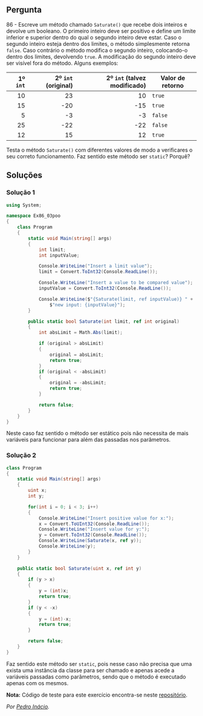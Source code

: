 ## Pergunta

86 - Escreve um método chamado `Saturate()` que recebe dois inteiros e devolve
um booleano. O primeiro inteiro deve ser positivo e define um limite inferior e
superior dentro do qual o segundo inteiro deve estar. Caso o segundo inteiro
esteja dentro dos limites, o método simplesmente retorna `false`. Caso
contrário o método modifica o segundo inteiro, colocando-o dentro dos limites,
devolvendo `true`. A modificação do segundo inteiro deve ser visível fora do
método. Alguns exemplos:

|1º `int`|2º `int` (original)|2º `int` (talvez modificado)|Valor de retorno|
|-------:|------------------:|---------------------------:|----------------|
|10|23|10|`true`|
|15|-20|-15|`true`|
|5|-3|-3|`false`|
|25|-22|-22|`false`|
|12|15|12|`true`|

Testa o método `Saturate()` com diferentes valores de modo a verificares o seu
correto funcionamento. Faz sentido este método ser `static`? Porquê?

## Soluções

### Solução 1

```csharp
using System;

namespace Ex86_03poo
{
    class Program
    {
        static void Main(string[] args)
        {
            int limit;
            int inputValue;

            Console.WriteLine("Insert a limit value");
            limit = Convert.ToInt32(Console.ReadLine());

            Console.WriteLine("Insert a value to be compared value");
            inputValue = Convert.ToInt32(Console.ReadLine());

            Console.WriteLine($"{Saturate(limit, ref inputValue)} " +
                $"new input: {inputValue}");
        }

        public static bool Saturate(int limit, ref int original)
        {
            int absLimit = Math.Abs(limit);

            if (original > absLimit)
            {
                original = absLimit;
                return true;
            }
            if (original < -absLimit)
            {
                original = -absLimit;
                return true;
            }

            return false;
        }
    }
}
```

Neste caso faz sentido o método ser estático pois não necessita de mais variáveis
para funcionar para além das passadas nos parâmetros.

### Solução 2

```cs
class Program
{
    static void Main(string[] args)
    {
        uint x;
        int y;

        for(int i = 0; i < 3; i++)
        {
            Console.WriteLine("Insert positive value for x:");
            x = Convert.ToUInt32(Console.ReadLine());
            Console.WriteLine("Insert value for y:");
            y = Convert.ToInt32(Console.ReadLine());
            Console.WriteLine(Saturate(x, ref y));
            Console.WriteLine(y);
        }
    }

    public static bool Saturate(uint x, ref int y)
    {
        if (y > x)
        {
            y = (int)x;
            return true;
        }
        if (y < -x)
        {
            y = (int)-x;
            return true;
        }

        return false;
    }
}
```

Faz sentido este método ser `static`, pois nesse caso não precisa que uma
exista uma instância da classe para ser chamado e apenas acede a variáveis
passadas como parâmetros, sendo que o método é executado apenas com os mesmos.

**Nota:** Código de teste para este exercício encontra-se neste
[repositório](https://github.com/PmaiWoW/GitHub-Exercises).

*Por [Pedro Inácio](https://github.com/PmaiWoW).*
